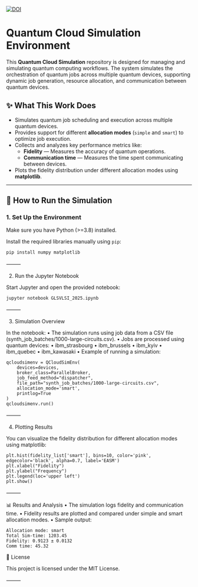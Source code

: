 [![DOI](https://zenodo.org/badge/DOI/10.5281/zenodo.14997933.svg)](https://doi.org/10.5281/zenodo.14997933)

# Quantum Cloud Simulation Environment

This **Quantum Cloud Simulation** repository is designed for managing and simulating quantum computing workflows. The system simulates the orchestration of quantum jobs across multiple quantum devices, supporting dynamic job generation, resource allocation, and communication between quantum devices.

## ✨ **What This Work Does**
- Simulates quantum job scheduling and execution across multiple quantum devices.
- Provides support for different **allocation modes** (`simple` and `smart`) to optimize job execution.
- Collects and analyzes key performance metrics like:
  - **Fidelity** — Measures the accuracy of quantum operations.
  - **Communication time** — Measures the time spent communicating between devices.
- Plots the fidelity distribution under different allocation modes using **matplotlib**.

---

## 🚀 **How to Run the Simulation**
### 1. **Set Up the Environment**
Make sure you have Python (>=3.8) installed.

Install the required libraries manually using `pip`:

```bash
pip install numpy matplotlib
```


⸻

2. Run the Jupyter Notebook

Start Jupyter and open the provided notebook:
```
jupyter notebook GLSVLSI_2025.ipynb

```

⸻

3. Simulation Overview

In the notebook:
  • The simulation runs using job data from a CSV file (synth_job_batches/1000-large-circuits.csv).
  • Jobs are processed using quantum devices:
  • ibm_strasbourg
  • ibm_brussels
  • ibm_kyiv
  • ibm_quebec
  • ibm_kawasaki
  • Example of running a simulation:
```
qcloudsimenv = QCloudSimEnv(
    devices=devices,
    broker_class=ParallelBroker,
    job_feed_method="dispatcher",
    file_path="synth_job_batches/1000-large-circuits.csv",
    allocation_mode='smart',
    printlog=True
)
qcloudsimenv.run()
```


⸻

4. Plotting Results

You can visualize the fidelity distribution for different allocation modes using matplotlib:
```
plt.hist(fidelity_list['smart'], bins=10, color='pink', edgecolor='black', alpha=0.7, label='EASM')
plt.xlabel("Fidelity")
plt.ylabel("Frequency")
plt.legend(loc='upper left')
plt.show()
```


⸻

📊 Results and Analysis
  • The simulation logs fidelity and communication time.
  • Fidelity results are plotted and compared under simple and smart allocation modes.
  • Sample output:
```
Allocation mode: smart
Total Sim-time: 1203.45
Fidelity: 0.9123 ± 0.0132
Comm time: 45.32
```


📄 License

This project is licensed under the MIT License.

⸻
